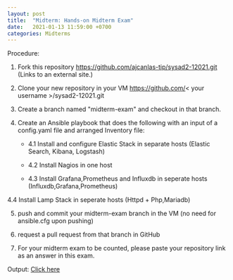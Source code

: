 ```yaml
---
layout: post
title:  "Midterm: Hands-on Midterm Exam"
date:   2021-01-13 11:59:00 +0700
categories: Midterms
---
```

Procedure:

1. Fork this repository https://github.com/ajcanlas-tip/sysad2-12021.git (Links to an external site.)

2. Clone your new repository in your VM https://github.com/< your username >/sysad2-12021.git

3. Create a branch named "midterm-exam" and checkout in that branch. 

4. Create an Ansible playbook that does the following with an input of a config.yaml file and arranged Inventory file:

    - 4.1 Install and configure Elastic Stack in separate  hosts (Elastic Search, Kibana, Logstash)

    - 4.2 Install Nagios in one host

    - 4.3 Install Grafana,Prometheus and Influxdb in seperate hosts (Influxdb,Grafana,Prometheus)

4.4 Install Lamp Stack in seperate hosts (Httpd + Php,Mariadb)

5. push and commit your midterm-exam branch in the VM (no need for ansible.cfg upon pushing)

6. request a pull request from that branch in GitHub

7. For your midterm exam to be counted, please paste your repository link as an answer in this exam.

Output: [Click here](https://github.com/eperol-tip/sysad2-12021/commit/a711a6fe700d579b121550dde0ca4a164c1d7c14)